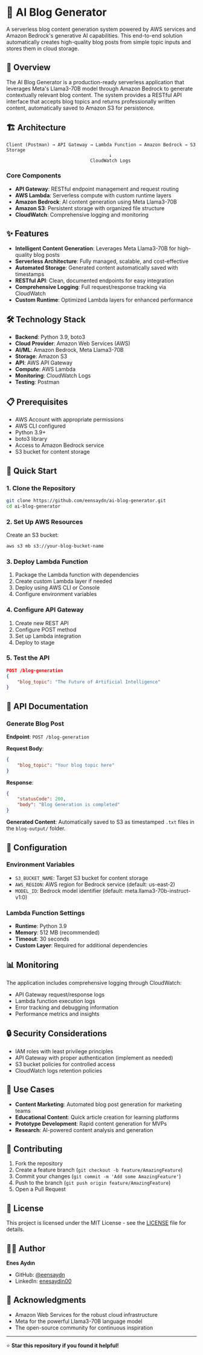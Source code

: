 # 🚀 AI Blog Generator

A serverless blog content generation system powered by AWS services and Amazon Bedrock's generative AI capabilities. This end-to-end solution automatically creates high-quality blog posts from simple topic inputs and stores them in cloud storage.

## 🎯 Overview

The AI Blog Generator is a production-ready serverless application that leverages Meta's Llama3-70B model through Amazon Bedrock to generate contextually relevant blog content. The system provides a RESTful API interface that accepts blog topics and returns professionally written content, automatically saved to Amazon S3 for persistence.

## 🏗️ Architecture

```
Client (Postman) → API Gateway → Lambda Function → Amazon Bedrock → S3 Storage
                                      ↓
                               CloudWatch Logs
```

### Core Components

- **API Gateway**: RESTful endpoint management and request routing
- **AWS Lambda**: Serverless compute with custom runtime layers
- **Amazon Bedrock**: AI content generation using Meta Llama3-70B
- **Amazon S3**: Persistent storage with organized file structure
- **CloudWatch**: Comprehensive logging and monitoring

## ✨ Features

- **Intelligent Content Generation**: Leverages Meta Llama3-70B for high-quality blog posts
- **Serverless Architecture**: Fully managed, scalable, and cost-effective
- **Automated Storage**: Generated content automatically saved with timestamps
- **RESTful API**: Clean, documented endpoints for easy integration
- **Comprehensive Logging**: Full request/response tracking via CloudWatch
- **Custom Runtime**: Optimized Lambda layers for enhanced performance

## 🛠️ Technology Stack

- **Backend**: Python 3.9, boto3
- **Cloud Provider**: Amazon Web Services (AWS)
- **AI/ML**: Amazon Bedrock, Meta Llama3-70B
- **Storage**: Amazon S3
- **API**: AWS API Gateway
- **Compute**: AWS Lambda
- **Monitoring**: CloudWatch Logs
- **Testing**: Postman

## 📋 Prerequisites

- AWS Account with appropriate permissions
- AWS CLI configured
- Python 3.9+
- boto3 library
- Access to Amazon Bedrock service
- S3 bucket for content storage

## 🚀 Quick Start

### 1. Clone the Repository
```bash
git clone https://github.com/eensaydn/ai-blog-generator.git
cd ai-blog-generator
```

### 2. Set Up AWS Resources

Create an S3 bucket:
```bash
aws s3 mb s3://your-blog-bucket-name
```

### 3. Deploy Lambda Function

1. Package the Lambda function with dependencies
2. Create custom Lambda layer if needed
3. Deploy using AWS CLI or Console
4. Configure environment variables

### 4. Configure API Gateway

1. Create new REST API
2. Configure POST method
3. Set up Lambda integration
4. Deploy to stage

### 5. Test the API

```json
POST /blog-generation
{
    "blog_topic": "The Future of Artificial Intelligence"
}
```

## 📖 API Documentation

### Generate Blog Post

**Endpoint**: `POST /blog-generation`

**Request Body**:
```json
{
    "blog_topic": "Your blog topic here"
}
```

**Response**:
```json
{
    "statusCode": 200,
    "body": "Blog Generation is completed"
}
```

**Generated Content**: Automatically saved to S3 as timestamped `.txt` files in the `blog-output/` folder.

## 🔧 Configuration

### Environment Variables

- `S3_BUCKET_NAME`: Target S3 bucket for content storage
- `AWS_REGION`: AWS region for Bedrock service (default: us-east-2)
- `MODEL_ID`: Bedrock model identifier (default: meta.llama3-70b-instruct-v1:0)

### Lambda Function Settings

- **Runtime**: Python 3.9
- **Memory**: 512 MB (recommended)
- **Timeout**: 30 seconds
- **Custom Layer**: Required for additional dependencies

## 📊 Monitoring

The application includes comprehensive logging through CloudWatch:

- API Gateway request/response logs
- Lambda function execution logs
- Error tracking and debugging information
- Performance metrics and insights

## 🔒 Security Considerations

- IAM roles with least privilege principles
- API Gateway with proper authentication (implement as needed)
- S3 bucket policies for controlled access
- CloudWatch logs retention policies

## 🎯 Use Cases

- **Content Marketing**: Automated blog post generation for marketing teams
- **Educational Content**: Quick article creation for learning platforms
- **Prototype Development**: Rapid content generation for MVPs
- **Research**: AI-powered content analysis and generation

## 🤝 Contributing

1. Fork the repository
2. Create a feature branch (`git checkout -b feature/AmazingFeature`)
3. Commit your changes (`git commit -m 'Add some AmazingFeature'`)
4. Push to the branch (`git push origin feature/AmazingFeature`)
5. Open a Pull Request

## 📝 License

This project is licensed under the MIT License - see the [LICENSE](LICENSE) file for details.

## 👨‍💻 Author

**Enes Aydın**
- GitHub: [@eensaydn](https://github.com/eensaydn)
- LinkedIn: [enesaydin00](https://www.linkedin.com/in/enesaydin00)

## 🙏 Acknowledgments

- Amazon Web Services for the robust cloud infrastructure
- Meta for the powerful Llama3-70B language model
- The open-source community for continuous inspiration

---

⭐ **Star this repository if you found it helpful!**
